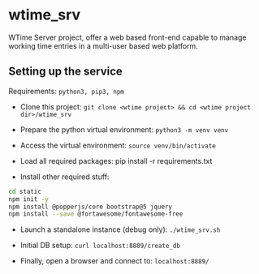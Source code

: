 # wtime_srv

WTime Server project, offer a web based front-end capable to manage working time entries in a multi-user based web platform.

## Setting up the service
Requirements: `python3, pip3, npm`

* Clone this project: `git clone <wtime project> && cd <wtime project dir>/wtime_srv`

* Prepare the python virtual environment: `python3 -m venv venv`

* Access the virtual environment: `source venv/bin/activate`

* Load all required packages: pip install -r requirements.txt

* Install other required stuff: 
```bash
cd static
npm init -y 
npm install @popperjs/core bootstrap@5 jquery
npm install --save @fortawesome/fontawesome-free
```

* Launch a standalone instance (debug only): `./wtime_srv.sh`

* Initial DB setup: `curl localhost:8889/create_db`

* Finally, open a browser and connect to: `localhost:8889/`